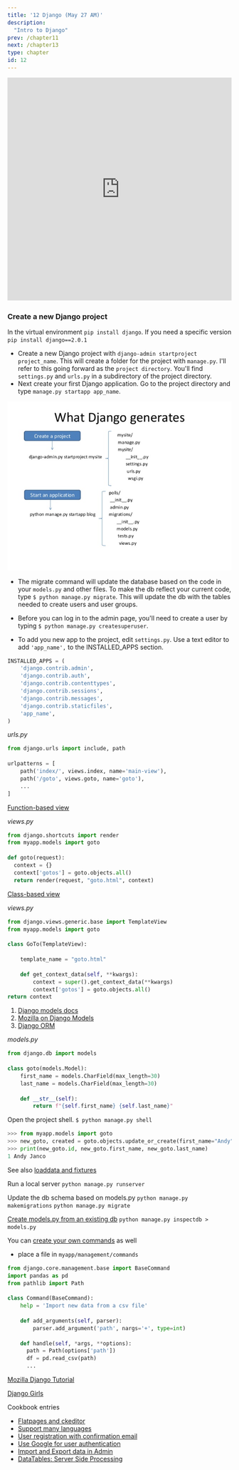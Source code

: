 ```yaml
---
title: '12 Django (May 27 AM)'
description:
  "Intro to Django"
prev: /chapter11
next: /chapter13
type: chapter
id: 12
---
```



<exercise id="1" title="The Journey of a Web Request in Django">

<iframe width="100%" height="500" src="https://www.youtube.com/embed/RLo9RJhbOrQ" frameborder="0" allow="accelerometer; autoplay; encrypted-media; gyroscope; picture-in-picture" allowfullscreen></iframe>

</exercise>

<exercise id="2" title="Create Project">

### Create a new Django project
In the virtual environment `pip install django`.  If you need a specific version `pip install django==2.0.1`  

-  Create a new Django project with `django-admin startproject project_name`.  This will create a folder for the project with `manage.py`.  I'll refer to this going forward as the `project directory`.  You'll find `settings.py` and `urls.py` in a subdirectory of the project directory.    
-  Next create your first Django application.  Go to the project directory and type `manage.py startapp app_name`.    

<img src="https://raw.githubusercontent.com/HCDigitalScholarship/ds-cookbook/master/google_vision/why-django-for-web-development-8-638.jpg" />


- The migrate command will update the database based on the code in your `models.py` and other files.  To make the db reflect your current code, type `$ python manage.py migrate`.  This will update the db with the tables needed to create users and user groups.  

- Before you can log in to the admin page, you'll need to create a user by typing `$ python manage.py createsuperuser`.    
- To add you new app to the project, edit `settings.py`.  Use a text editor to add `'app_name',` to the INSTALLED_APPS section.  
```python
INSTALLED_APPS = (
    'django.contrib.admin',
    'django.contrib.auth',
    'django.contrib.contenttypes',
    'django.contrib.sessions',
    'django.contrib.messages',
    'django.contrib.staticfiles',
    'app_name',
)
```

</exercise>

<exercise id="3" title="urls">

*urls.py* 
```python
from django.urls import include, path

urlpatterns = [
    path('index/', views.index, name='main-view'),
    path('/goto', views.goto, name='goto'),
    ...
]
```

</exercise>

<exercise id="4" title="views">

[Function-based view](https://docs.djangoproject.com/en/3.0/topics/http/views/
)

*views.py*
```python
from django.shortcuts import render
from myapp.models import goto

def goto(request):
  context = {}
  context['gotos'] = goto.objects.all()
  return render(request, "goto.html", context)

```

[Class-based view](https://docs.djangoproject.com/en/3.0/topics/class-based-views/intro/)

*views.py*
```python
from django.views.generic.base import TemplateView
from myapp.models import goto

class GoTo(TemplateView):

    template_name = "goto.html"

    def get_context_data(self, **kwargs):
        context = super().get_context_data(**kwargs)
        context['gotos'] = goto.objects.all()
return context
```

</exercise>

<exercise id="5" title="models">

1. [Django models docs](https://docs.djangoproject.com/en/3.0/topics/db/models/)
2. [Mozilla on Django Models](https://developer.mozilla.org/en-US/docs/Learn/Server-side/Django/Models)
3. [Django ORM](https://docs.djangoproject.com/en/3.0/topics/db/queries/) 

*models.py*
```python
from django.db import models

class goto(models.Model):
    first_name = models.CharField(max_length=30)
    last_name = models.CharField(max_length=30)

    def __str__(self):
        return f"{self.first_name} {self.last_name}"

```

</exercise>

<exercise id="6" title="adding data">

Open the project shell.
`$ python manage.py shell`

```python
>>> from myapp.models import goto
>>> new_goto, created = goto.objects.update_or_create(first_name="Andy", last_name="Janco")
>>> print(new_goto.id, new_goto.first_name, new_goto.last_name)
1 Andy Janco

```
See also [loaddata and fixtures](https://docs.djangoproject.com/en/3.0/howto/initial-data/#providing-initial-data-for-models)

</exercise>

<exercise id="7" title="commands">

Run a local server
`python manage.py runserver`

Update the db schema based on models.py
`python manage.py makemigrations`
`python manage.py migrate`

[Create models.py from an existing db](https://docs.djangoproject.com/en/3.0/howto/legacy-databases/)
`python manage.py inspectdb > models.py`

You can [create your own commands](https://docs.djangoproject.com/en/3.0/howto/custom-management-commands/) as well
- place a file in `myapp/management/commands`
```python
from django.core.management.base import BaseCommand
import pandas as pd
from pathlib import Path

class Command(BaseCommand):
    help = 'Import new data from a csv file'

    def add_arguments(self, parser):
        parser.add_argument('path', nargs='+', type=int)

    def handle(self, *args, **options):
      path = Path(options['path'])
      df = pd.read_csv(path)
      ...
```

</exercise>


<exercise id="8" title="further reading">

[Mozilla Django Tutorial](https://developer.mozilla.org/en-US/docs/Learn/Server-side/Django)

[Django Girls](https://tutorial.djangogirls.org/en/django/)

Cookbook entries
- [Flatpages and ckeditor](https://github.com/HCDigitalScholarship/ds-cookbook/tree/master/django_flatpages)
- [Support many languages](https://github.com/HCDigitalScholarship/ds-cookbook/tree/master/internationalization)
- [User registration with confirmation email](https://github.com/HCDigitalScholarship/ds-cookbook/tree/master/django_email_verification)
- [Use Google for user authentication](https://realpython.com/adding-social-authentication-to-django/)
- [Import and Export data in Admin](https://github.com/HCDigitalScholarship/ds-cookbook/tree/master/django-import-export)
- [DataTables: Server Side Processing](https://github.com/HCDigitalScholarship/ds-cookbook/tree/master/datatables-server-side-processing)


</exercise>